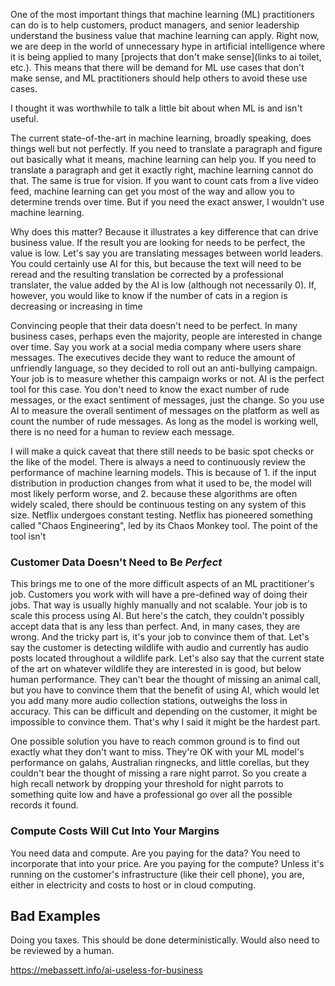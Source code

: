 One of the most important things that machine learning (ML) practitioners can do is to help customers, product managers, and senior leadership understand the business value that machine learning can apply. Right now, we are deep in the world of unnecessary hype in artificial intelligence where it is being applied to many [projects that don't make sense](links to ai toilet, etc.). This means that there will be demand for ML use cases that don't make sense, and ML practitioners should help others to avoid these use cases.

I thought it was worthwhile to talk a little bit about when ML is and isn't useful.

The current state-of-the-art in machine learning, broadly speaking, does things well but not perfectly. If you need to translate a paragraph and figure out basically what it means, machine learning can help you. If you need to translate a paragraph and get it exactly right, machine learning cannot do that. The same is true for vision. If you want to count cats from a live video feed, machine learning can get you most of the way and allow you to determine trends over time. But if you need the exact answer, I wouldn't use machine learning.

Why does this matter? Because it illustrates a key difference that can drive business value. If the result you are looking for needs to be perfect, the value is low. Let's say you are translating messages between world leaders. You could certainly use AI for this, but because the text will need to be reread and the resulting translation be corrected by a professional translater, the value added by the AI is low (although not necessarily 0). If, however, you would like to know if the number of cats in a region is decreasing or increasing in time




Convincing people that their data doesn't need to be perfect. In many business cases, perhaps even the majority, people are interested in change over time. Say you work at a social media company where users share messages. The executives decide they want to reduce the amount of unfriendly language, so they decided to roll out an anti-bullying campaign. Your job is to measure whether this campaign works or not. AI is the perfect tool for this case. You don't need to know the exact number of rude messages, or the exact sentiment of messages, just the change. So you use AI to measure the overall sentiment of messages on the platform as well as count the number of rude messages. As long as the model is working well, there is no need for a human to review each message.

I will make a quick caveat that there still needs to be basic spot checks or the like of the model. There is always a need to continuously review the performance of machine learning models. This is because of 1. if the input distribution in production changes from what it used to be, the model will most likely perform worse, and 2. because these algorithms are often widely scaled, there should be continuous testing on any system of this size. Netflix undergoes constant testing. Netflix has pioneered something called "Chaos Engineering", led by its Chaos Monkey tool. The point of the tool isn't 

### Customer Data Doesn't Need to Be *Perfect*

This brings me to one of the more difficult aspects of an ML practitioner's job. Customers you work with will have a pre-defined way of doing their jobs. That way is usually highly manually and not scalable. Your job is to scale this process using AI. But here's the catch, they couldn't possibly accept data that is any less than perfect. And, in many cases, they are wrong. And the tricky part is, it's your job to convince them of that. Let's say the customer is detecting wildlife with audio and currently has audio posts located throughout a wildlife park. Let's also say that the current state of the art on whatever wildlife they are interested in is good, but below human performance. They can't bear the thought of missing an animal call, but you have to convince them that the benefit of using AI, which would let you add many more audio collection stations, outweighs the loss in accuracy. This can be difficult and depending on the customer, it might be impossible to convince them. That's why I said it might be the hardest part.

One possible solution you have to reach common ground is to find out exactly what they don't want to miss. They're OK with your ML model's performance on galahs, Australian ringnecks, and little corellas, but they couldn't bear the thought of missing a rare night parrot. So you create a high recall network by dropping your threshold for night parrots to something quite low and have a professional go over all the possible records it found. 


### Compute Costs Will Cut Into Your Margins


You need data and compute. Are you paying for the data? You need to incorporate that into your price. Are you paying for the compute? Unless it's running on the customer's infrastructure (like their cell phone), you are, either in electricity and costs to host or in cloud computing.




## Bad Examples

Doing you taxes. This should be done deterministically. Would also need to be reviewed by a human.



https://mebassett.info/ai-useless-for-business

